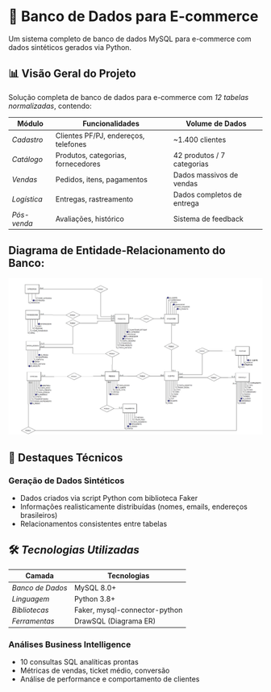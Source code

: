 # 🏪 Banco de Dados para E-commerce

Um sistema completo de banco de dados MySQL para e-commerce com dados sintéticos gerados via Python.

## 📊 Visão Geral do Projeto

Solução completa de banco de dados para e-commerce com *12 tabelas normalizadas*, contendo:

|    Módulo   |           Funcionalidades            |      Volume de Dados       |
|-------------|--------------------------------------|----------------------------|
| *Cadastro*  | Clientes PF/PJ, endereços, telefones | ~1.400 clientes            |
| *Catálogo*  | Produtos, categorias, fornecedores   | 42 produtos / 7 categorias |
| *Vendas*    | Pedidos, itens, pagamentos           | Dados massivos de vendas   |
| *Logística* | Entregas, rastreamento               | Dados completos de entrega |
| *Pós-venda* | Avaliações, histórico                | Sistema de feedback        |

## Diagrama de Entidade-Relacionamento do Banco:
![Diagrama do Banco](diagrama.jpg)

## 🎯 Destaques Técnicos

### Geração de Dados Sintéticos
- Dados criados via script Python com biblioteca Faker
- Informações realisticamente distribuídas (nomes, emails, endereços brasileiros)
- Relacionamentos consistentes entre tabelas

## 🛠 *Tecnologias Utilizadas*

|      Camada      |          Tecnologias          |
|------------------|-------------------------------|
| *Banco de Dados* | MySQL 8.0+                    |
| *Linguagem*      | Python 3.8+                   |
| *Bibliotecas*    | Faker, mysql-connector-python |
| *Ferramentas*    | DrawSQL (Diagrama ER)         |


### Análises Business Intelligence
- 10 consultas SQL analíticas prontas
- Métricas de vendas, ticket médio, conversão
- Análise de performance e comportamento de clientes
